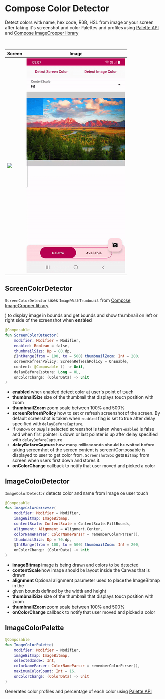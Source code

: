 # Compose Color Detector

Detect colors with name, hex code, RGB, HSL from image or your screen after taking it's screenshot
and color Palettes and profiles
using [Palette API](https://developer.android.com/training/material/palette-colors)
and [Compose ImageCropper library](https://github.com/SmartToolFactory/Compose-Image-Cropper)

</br>

| Screen | Image | 
| ----------|-----------| 
| <img src="./screenshot/screen_detector.gif"/>| <img src="./screenshot/image_detector.gif"/> |

## ScreenColorDetector

`ScreenColorDetector` uses `ImageWithThumbnail`
from [Compose ImageCropper library](https://github.com/SmartToolFactory/Compose-Image-Cropper)

) to display image in bounds and get bounds and show thumbnail on left or right side of the
screenshot when **enabled**

```kotlin
@Composable
fun ScreenColorDetector(
    modifier: Modifier = Modifier,
    enabled: Boolean = false,
    thumbnailSize: Dp = 80.dp,
    @IntRange(from = 100, to = 500) thumbnailZoom: Int = 200,
    screenRefreshPolicy: ScreenRefreshPolicy = OnEnable,
    content: @Composable () -> Unit,
    delayBeforeCapture: Long = 0L,
    onColorChange: (ColorData) -> Unit
) 
```

* **enabled** when enabled detect color at user's point of touch
* **thumbnailSize** size of the thumbnail that displays touch position with zoom
* **thumbnailZoom** zoom scale between 100% and 500%
* **screenRefreshPolicy** how to set or refresh screenshot of the screen. By default screenshot is
  taken when `enabled` flag is set to true after delay specified with `delayBeforeCapture`.
* If `OnDown` or `OnUp` is selected screenshot is taken when `enabled` is false and when first
  pointer is down or last pointer is up after delay specified with `delayBeforeCapture`
* **delayBeforeCapture** how many milliseconds should be waited before taking screenshot of the
  screen content is screen/Composable is displayed to user to get color from. `ScreenshotBox`
  gets `Bitmap` from screen when users first down and stores it.
* **onColorChange** callback to notify that user moved and picked a color

## ImageColorDetector

`ImageColorDetector` detects color and name from Image on user touch

```kotlin
@Composable
fun ImageColorDetector(
    modifier: Modifier = Modifier,
    imageBitmap: ImageBitmap,
    contentScale: ContentScale = ContentScale.FillBounds,
    alignment: Alignment = Alignment.Center,
    colorNameParser: ColorNameParser = rememberColorParser(),
    thumbnailSize: Dp = 70.dp,
    @IntRange(from = 100, to = 500) thumbnailZoom: Int = 200,
    onColorChange: (ColorData) -> Unit
)
```

* **imageBitmap** image is being drawn and colors to be detected
* **contentScale** how image should be layout inside the Canvas that is drawn
* **alignment** Optional alignment parameter used to place the ImageBitmap in the
* given bounds defined by the width and height
* **thumbnailSize** size of the thumbnail that displays touch position with zoom
* **thumbnailZoom** zoom scale between 100% and 500%
* **onColorChange** callback to notify that user moved and picked a color

## ImageColorPalette

```kotlin
@Composable
fun ImageColorPalette(
    modifier: Modifier = Modifier,
    imageBitmap: ImageBitmap,
    selectedIndex: Int,
    colorNameParser: ColorNameParser = rememberColorParser(),
    maximumColorCount: Int = 16,
    onColorChange: (ColorData) -> Unit
)
```

Generates color profiles and percentage of each color
using [Palette API](https://developer.android.com/training/material/palette-colors)
